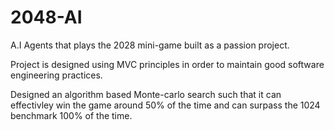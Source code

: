 # 2048-AI
 A.I Agents that plays the 2028 mini-game built as a passion project.
 
 Project is designed using MVC principles in order to maintain good software engineering practices.
 
 Designed an algorithm based Monte-carlo search such that it can effectivley win the game around 50% of the time and can surpass the 1024 benchmark 100% of the time.
 
 
